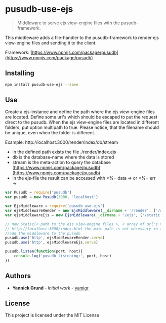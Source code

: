 # pusudb-use-ejs

> Middleware to serve ejs view-engine files with the pusudb-framework.

This middleware adds a file-handler to the pusudb-framework to render ejs view-engine files and sending it to the client.

Framework: [https://www.npmjs.com/package/pusudb](https://www.npmjs.com/package/pusudb)

<a name="installing"></a>
## Installing

```sh
npm install pusudb-use-ejs --save
```

## Use

Create a ejs-instance and define the path where the ejs view-engine files are located. Define some url's which should be escaped to put the request direct to the pusudb. When the ejs view-engine files are located in different folders, put option multipath to true. Please notice, that the filename should be unique, even when the folder is different.

Example:
http://localhost:3000/render/index/db/stream

* in the defined path exists the file ./render/index.ejs
* db is the database-name where the data is stored
* stream is the meta-action to query the database [https://www.npmjs.com/package/pusudb](https://www.npmjs.com/package/pusudb)
* in the ejs-file the result can be accessed with <%= data => or <%= err =>

```js
var Pusudb = require('pusudb')
var pusudb = new Pusudb(3000, 'localhost')

var EjsMiddleware = require('pusudb-use-ejs')
var ejsMiddlewareRender = new EjsMiddleware(__dirname + '/render', ['/static'], { multipath : true }) 
var ejsMiddlewareEjs = new EjsMiddleware(__dirname + '/ejs', ['/static'], { multipath : false })

// new Static(< path to the ejs view-engine files >, < array of url's to escape when a get-request fired >)
// http://localhost:3000/index.html the main-path is not necessary in the url
//add the middleware to the pusudb
pusudb.use('http', ejsMiddlewareRender.serve)
pusudb.use('http', ejsMiddlewareEjs.serve)

pusudb.listen(function(port, host){
    console.log('pusudb listening:', port, host)
})
```
<a name="authors"></a>

## Authors

* **Yannick Grund** - *Initial work* - [yamigr](https://github.com/yamigr)

<a name="license"></a>

## License

This project is licensed under the MIT License

